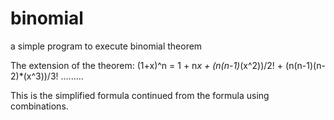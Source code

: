 # binomial
a simple program to execute binomial theorem

The extension of the theorem:
(1+x)^n = 1 + n*x + (n(n-1)*(x^2))/2! + (n(n-1)(n-2)*(x^3))/3! ......... 

This is the simplified formula continued from the formula using combinations.

